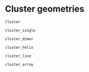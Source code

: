 # Cluster geometries

```@docs
Cluster
```

```@docs
cluster_single
```

```@docs
cluster_dimer
```

```@docs
cluster_helix
```

```@docs
cluster_line
```

```@docs
cluster_array
```
